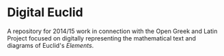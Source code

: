 # Digital Euclid

A repository for 2014/15 work in connection with the Open Greek and Latin Project focused on digitally representing the mathematical text and diagrams of Euclid's *Elements*.

